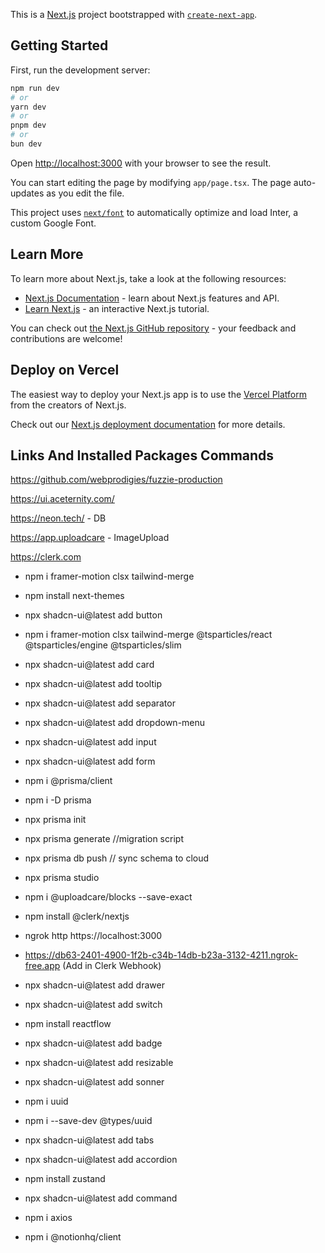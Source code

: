 This is a [Next.js](https://nextjs.org/) project bootstrapped with [`create-next-app`](https://github.com/vercel/next.js/tree/canary/packages/create-next-app).

## Getting Started

First, run the development server:

```bash
npm run dev
# or
yarn dev
# or
pnpm dev
# or
bun dev
```

Open [http://localhost:3000](http://localhost:3000) with your browser to see the result.

You can start editing the page by modifying `app/page.tsx`. The page auto-updates as you edit the file.

This project uses [`next/font`](https://nextjs.org/docs/basic-features/font-optimization) to automatically optimize and load Inter, a custom Google Font.

## Learn More

To learn more about Next.js, take a look at the following resources:

- [Next.js Documentation](https://nextjs.org/docs) - learn about Next.js features and API.
- [Learn Next.js](https://nextjs.org/learn) - an interactive Next.js tutorial.

You can check out [the Next.js GitHub repository](https://github.com/vercel/next.js/) - your feedback and contributions are welcome!

## Deploy on Vercel

The easiest way to deploy your Next.js app is to use the [Vercel Platform](https://vercel.com/new?utm_medium=default-template&filter=next.js&utm_source=create-next-app&utm_campaign=create-next-app-readme) from the creators of Next.js.

Check out our [Next.js deployment documentation](https://nextjs.org/docs/deployment) for more details.

## Links And Installed Packages Commands

https://github.com/webprodigies/fuzzie-production

https://ui.aceternity.com/

https://neon.tech/ - DB

https://app.uploadcare - ImageUpload

https://clerk.com

- npm i framer-motion clsx tailwind-merge
- npm install next-themes
- npx shadcn-ui@latest add button
- npm i framer-motion clsx tailwind-merge @tsparticles/react @tsparticles/engine @tsparticles/slim
- npx shadcn-ui@latest add card
- npx shadcn-ui@latest add tooltip
- npx shadcn-ui@latest add separator
- npx shadcn-ui@latest add dropdown-menu
- npx shadcn-ui@latest add input
- npx shadcn-ui@latest add form
- npm i @prisma/client
- npm i -D prisma
- npx prisma init
- npx prisma generate //migration script
- npx prisma db push // sync schema to cloud
- npx prisma studio
- npm i @uploadcare/blocks --save-exact
- npm install @clerk/nextjs
- ngrok http https://localhost:3000
- https://db63-2401-4900-1f2b-c34b-14db-b23a-3132-4211.ngrok-free.app (Add in Clerk Webhook)

- npx shadcn-ui@latest add drawer
- npx shadcn-ui@latest add switch
- npm install reactflow
- npx shadcn-ui@latest add badge
- npx shadcn-ui@latest add resizable
- npx shadcn-ui@latest add sonner
- npm i uuid
- npm i --save-dev @types/uuid
- npx shadcn-ui@latest add tabs
- npx shadcn-ui@latest add accordion
- npm install zustand
- npx shadcn-ui@latest add command
- npm i axios
- npm i @notionhq/client
